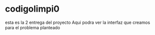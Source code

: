 # codigolimpi0
esta es la 2 entrega del proyecto
Aqui podra ver la interfaz  que creamos para el problema planteado
